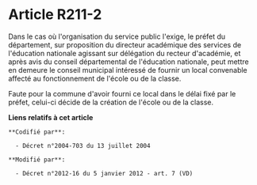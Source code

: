 # Article R211-2

Dans le cas où l'organisation du service public l'exige, le préfet du département, sur proposition du directeur académique
des services de l'éducation nationale agissant sur délégation du recteur d'académie, et après avis du conseil départemental
de l'éducation nationale, peut mettre en demeure le conseil municipal intéressé de fournir un local convenable affecté au
fonctionnement de l'école ou de la classe. 

Faute pour la commune d'avoir fourni ce local dans le délai fixé par le préfet, celui-ci décide de la création de l'école ou
de la classe.

**Liens relatifs à cet article**

	**Codifié par**:

	  - Décret n°2004-703 du 13 juillet 2004

	**Modifié par**:

	  - Décret n°2012-16 du 5 janvier 2012 - art. 7 (VD)
